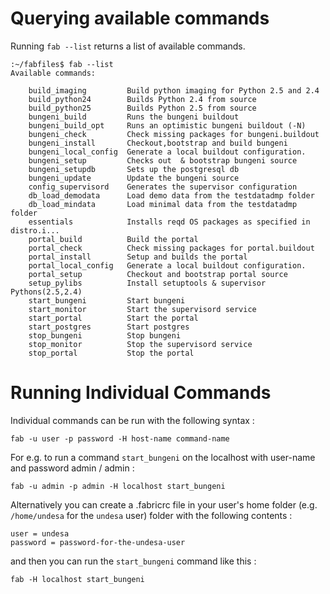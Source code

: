 

# Querying available commands #

Running `fab --list` returns a list of available commands.

```
:~/fabfiles$ fab --list
Available commands:

    build_imaging         Build python imaging for Python 2.5 and 2.4
    build_python24        Builds Python 2.4 from source
    build_python25        Builds Python 2.5 from source
    bungeni_build         Runs the bungeni buildout
    bungeni_build_opt     Runs an optimistic bungeni buildout (-N)
    bungeni_check         Check missing packages for bungeni.buildout
    bungeni_install       Checkout,bootstrap and build bungeni
    bungeni_local_config  Generate a local buildout configuration.
    bungeni_setup         Checks out  & bootstrap bungeni source
    bungeni_setupdb       Sets up the postgresql db
    bungeni_update        Update the bungeni source
    config_supervisord    Generates the supervisor configuration
    db_load_demodata      Load demo data from the testdatadmp folder
    db_load_mindata       Load minimal data from the testdatadmp folder
    essentials            Installs reqd OS packages as specified in distro.i...
    portal_build          Build the portal
    portal_check          Check missing packages for portal.buildout
    portal_install        Setup and builds the portal
    portal_local_config   Generate a local buildout configuration.
    portal_setup          Checkout and bootstrap portal source
    setup_pylibs          Install setuptools & supervisor  Pythons(2.5,2.4)
    start_bungeni         Start bungeni
    start_monitor         Start the supervisord service
    start_portal          Start the portal
    start_postgres        Start postgres
    stop_bungeni          Stop bungeni
    stop_monitor          Stop the supervisord service
    stop_portal           Stop the portal

```

# Running Individual Commands #

Individual commands can be run with the following syntax :

```
fab -u user -p password -H host-name command-name
```

For e.g. to run a command `start_bungeni` on the localhost with user-name and password admin / admin :

```
fab -u admin -p admin -H localhost start_bungeni
```

Alternatively you can create a .fabricrc file in your user's home folder (e.g. `/home/undesa` for the `undesa` user) folder with the following contents :

```
user = undesa
password = password-for-the-undesa-user
```

and then you can run the `start_bungeni` command like this :

```
fab -H localhost start_bungeni
```
